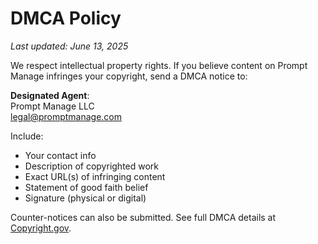 # DMCA Policy

_Last updated: June 13, 2025_

We respect intellectual property rights. If you believe content on Prompt Manage infringes your copyright, send a DMCA notice to:

**Designated Agent**:  
Prompt Manage LLC  
legal@promptmanage.com

Include:
- Your contact info
- Description of copyrighted work
- Exact URL(s) of infringing content
- Statement of good faith belief
- Signature (physical or digital)

Counter-notices can also be submitted. See full DMCA details at [Copyright.gov](https://www.copyright.gov/dmca/). 